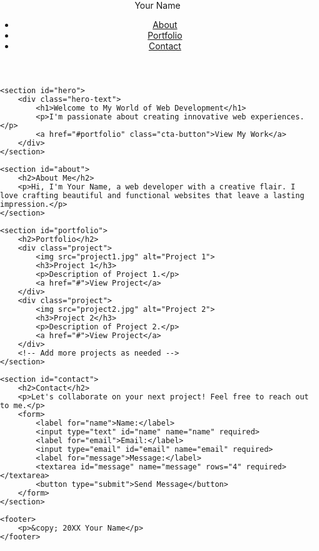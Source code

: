
<!DOCTYPE html>
<html lang="en">
<head>
    <meta charset="UTF-8">
    <meta name="viewport" content="width=device-width, initial-scale=1.0">
    <title>Yash Modi</title>
<style>
  body, h1, h2, h3, p {
    margin: 0;
    padding: 0;
}

/* Global Styles */
body {
    font-family: Arial, sans-serif;
    background-color: #f5f5f5;
    color: #333;
}

.container {
    max-width: 1200px;
    margin: 0 auto;
    padding: 20px;
}

/* Header Styles */
header {
    background-color: #222;
    color: #fff;
    padding: 20px 0;
    position: fixed;
    width: 100%;
    z-index: 1000;
}

nav {
    display: flex;
    align-items: center;
    justify-content: space-between;
}

.logo {
    font-size: 24px;
    font-weight: bold;
}

nav ul {
    list-style: none;
    display: flex;
}

nav ul li {
    margin: 0 15px;
}

nav ul li a {
    text-decoration: none;
    color: #fff;
    font-weight: bold;
}

/* Hero Section Styles */
#hero {
    background-image: url('hero-background.jpg');
    background-size: cover;
    background-position: center;
    color: #fff;
    text-align: center;
    padding: 100px 0;
}

.hero-text {
    max-width: 600px;
    margin: 0 auto;
}

.hero-text h1 {
    font-size: 36px;
    margin-bottom: 20px;
}

.hero-text p {
    font-size: 18px;
    margin-bottom: 30px;
}

.cta-button {
    display: inline-block;
    padding: 10px 20px;
    background-color: #007bff;
    color: #fff;
    text-decoration: none;
    font-weight: bold;
    border-radius: 5px;
    transition: background-color 0.3s ease;
}

.cta-button:hover {
    background-color: #0056b3;
}

/* About Section Styles */
#about {
    background-color: #fff;
    padding: 60px 0;
    text-align: center;
}

#about h2 {
    font-size: 32px;
    margin-bottom: 30px;
}

#about p {
    font-size: 18px;
    line-height: 1.6;
    max-width: 800px;
    margin: 0 auto;
}

/* Portfolio Section Styles */
#portfolio {
    background-color: #f5f5f5;
    padding: 60px 0;
    text-align: center;
}

#portfolio h2 {
    font-size: 32px;
    margin-bottom: 30px;
}

.project {
    background-color: #fff;
    border-radius: 5px;
    box-shadow: 0 0 10px rgba(0, 0, 0, 0.1);
    margin: 0 auto 30px;
    padding: 20px;
    max-width: 400px;
}

.project img {
    max-width: 100%;
    border-radius: 5px;
}

.project h3 {
    font-size: 24px;
    margin: 10px 0;
}

.project p {
    font-size: 16px;
    margin-bottom: 20px;
}

.project a {
    display: inline-block;
    padding: 10px 20px;
    background-color: #007bff;
    color: #fff;
    text-decoration: none;
    font-weight: bold;
    border-radius: 5px;
    transition: background-color 0.3s ease;
}

.project a:hover {
    background-color: #0056b3;
}

/* Contact Section Styles */
#contact {
    background-color: #fff;
    padding: 60px 0;
    text-align: center;
}

#contact h2 {
    font-size: 32px;
    margin-bottom: 30px;
}

#contact p {
    font-size: 18px;
    line-height: 1.6;
    max-width: 800px;
    margin: 0 auto 30px;
}

form {
    max-width: 400px;
    margin: 0 auto;
}

form label {
    display: block;
    font-weight: bold;
    margin-bottom: 10px;
}

form input[type="text"],
form input[type="email"],
form textarea {
    width: 100%;
    padding: 10px;
    margin-bottom: 20px;
    border: 1px solid #ddd;
    border-radius: 5px;
}

form button {
    display: inline-block;
    padding: 10px 20px;
    background-color: #007bff;
    color: #fff;
    text-decoration: none;
    font-weight: bold;
    border-radius: 5px;
    transition: background-color 0.3s ease;
}

form button:hover {
    background-color: #0056b3;
}

/* Footer Styles */
footer {
    background-color: #222;
    color: #fff;
    text-align: center;
    padding: 20px 0;
}

/* Media Queries for Responsiveness */
@media screen and (max-width: 768px) {
    nav {
        flex-direction: column;
        align-items: flex-start;
    }

    .logo {
        margin-bottom: 20px;
    }

    nav ul {
        margin-top: 20px;
    }

    #hero {
        padding: 60px 0;
    }

    .hero-text {
        padding: 0 20px;
    }

    .hero-text h1 {
        font-size: 28px;
    }

    .project {
        max-width: 100%;
    }

    form {
        max-width: 100%;
    }
}
</style>
</head>
<body>
    <header>
        <nav>
            <div class="logo">Your Name</div>
            <ul>
                <li><a href="#about">About</a></li>
                <li><a href="#portfolio">Portfolio</a></li>
                <li><a href="#contact">Contact</a></li>
            </ul>
        </nav>
    </header>

    <section id="hero">
        <div class="hero-text">
            <h1>Welcome to My World of Web Development</h1>
            <p>I'm passionate about creating innovative web experiences.</p>
            <a href="#portfolio" class="cta-button">View My Work</a>
        </div>
    </section>

    <section id="about">
        <h2>About Me</h2>
        <p>Hi, I'm Your Name, a web developer with a creative flair. I love crafting beautiful and functional websites that leave a lasting impression.</p>
    </section>

    <section id="portfolio">
        <h2>Portfolio</h2>
        <div class="project">
            <img src="project1.jpg" alt="Project 1">
            <h3>Project 1</h3>
            <p>Description of Project 1.</p>
            <a href="#">View Project</a>
        </div>
        <div class="project">
            <img src="project2.jpg" alt="Project 2">
            <h3>Project 2</h3>
            <p>Description of Project 2.</p>
            <a href="#">View Project</a>
        </div>
        <!-- Add more projects as needed -->
    </section>

    <section id="contact">
        <h2>Contact</h2>
        <p>Let's collaborate on your next project! Feel free to reach out to me.</p>
        <form>
            <label for="name">Name:</label>
            <input type="text" id="name" name="name" required>
            <label for="email">Email:</label>
            <input type="email" id="email" name="email" required>
            <label for="message">Message:</label>
            <textarea id="message" name="message" rows="4" required></textarea>
            <button type="submit">Send Message</button>
        </form>
    </section>

    <footer>
        <p>&copy; 20XX Your Name</p>
    </footer>
</body>
</html>
